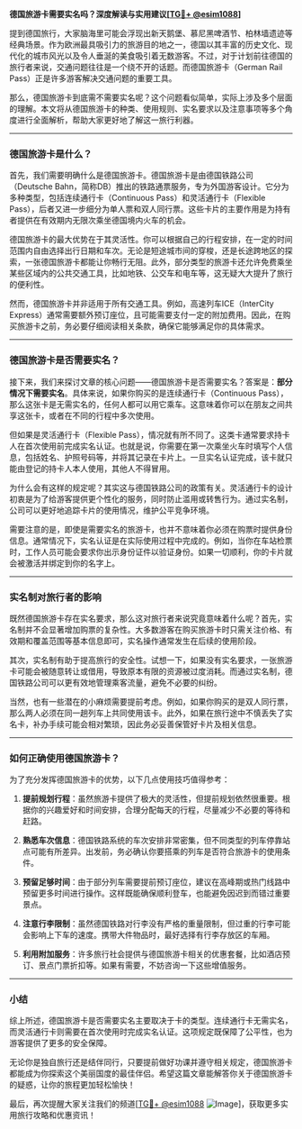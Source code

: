 **德国旅游卡需要实名吗？深度解读与实用建议[[TG💪+ @esim1088](https://t.me/s/esim1088)]**

提到德国旅行，大家脑海里可能会浮现出新天鹅堡、慕尼黑啤酒节、柏林墙遗迹等经典场景。作为欧洲最具吸引力的旅游目的地之一，德国以其丰富的历史文化、现代化的城市风光以及令人垂涎的美食吸引着无数游客。不过，对于计划前往德国的旅行者来说，交通问题往往是一个绕不开的话题。而德国旅游卡（German Rail Pass）正是许多游客解决交通问题的重要工具。

那么，德国旅游卡到底需不需要实名呢？这个问题看似简单，实际上涉及多个层面的理解。本文将从德国旅游卡的种类、使用规则、实名要求以及注意事项等多个角度进行全面解析，帮助大家更好地了解这一旅行利器。

---

### 德国旅游卡是什么？

首先，我们需要明确什么是德国旅游卡。德国旅游卡是由德国铁路公司（Deutsche Bahn，简称DB）推出的铁路通票服务，专为外国游客设计。它分为多种类型，包括连续通行卡（Continuous Pass）和灵活通行卡（Flexible Pass），后者又进一步细分为单人票和双人同行票。这些卡片的主要作用是为持有者提供在有效期内无限次乘坐德国境内火车的机会。

德国旅游卡的最大优势在于其灵活性。你可以根据自己的行程安排，在一定的时间范围内自由选择出行日期和车次。无论是短途城市间的穿梭，还是长途跨地区的探索，一张德国旅游卡都能让你畅行无阻。此外，部分类型的旅游卡还允许免费乘坐某些区域内的公共交通工具，比如地铁、公交车和电车等，这无疑大大提升了旅行的便利性。

然而，德国旅游卡并非适用于所有交通工具。例如，高速列车ICE（InterCity Express）通常需要额外预订座位，且可能需要支付一定的附加费用。因此，在购买旅游卡之前，务必要仔细阅读相关条款，确保它能够满足你的具体需求。

---

### 德国旅游卡是否需要实名？

接下来，我们来探讨文章的核心问题——德国旅游卡是否需要实名？答案是：**部分情况下需要实名**。具体来说，如果你购买的是连续通行卡（Continuous Pass），那么这张卡是无需实名的，任何人都可以用它乘车。这意味着你可以在朋友之间共享这张卡，或者在不同的行程中多次使用。

但如果是灵活通行卡（Flexible Pass），情况就有所不同了。这类卡通常要求持卡人在首次使用前完成实名认证。也就是说，你需要在第一次乘坐火车时填写个人信息，包括姓名、护照号码等，并将其记录在卡片上。一旦实名认证完成，该卡就只能由登记的持卡人本人使用，其他人不得冒用。

为什么会有这样的规定呢？其实这与德国铁路公司的政策有关。灵活通行卡的设计初衷是为了给游客提供更个性化的服务，同时防止滥用或转售行为。通过实名制，公司可以更好地追踪卡片的使用情况，维护公平竞争环境。

需要注意的是，即使是需要实名的旅游卡，也并不意味着你必须在购票时提供身份信息。通常情况下，实名认证是在实际使用过程中完成的。例如，当你在车站检票时，工作人员可能会要求你出示身份证件以验证身份。如果一切顺利，你的卡片就会被激活并绑定到你的名字上。

---

### 实名制对旅行者的影响

既然德国旅游卡存在实名要求，那么这对旅行者来说究竟意味着什么呢？首先，实名制并不会显著增加购票的复杂性。大多数游客在购买旅游卡时只需关注价格、有效期和覆盖范围等基本信息即可，实名操作通常发生在后续的使用阶段。

其次，实名制有助于提高旅行的安全性。试想一下，如果没有实名要求，一张旅游卡可能会被随意转让或借用，导致原本有限的资源被过度消耗。而通过实名制，德国铁路公司可以更有效地管理乘客流量，避免不必要的纠纷。

当然，也有一些潜在的小麻烦需要提前考虑。例如，如果你购买的是双人同行票，那么两人必须在同一趟列车上共同使用该卡。此外，如果在旅行途中不慎丢失了实名卡，补办手续可能会相对繁琐，因此务必妥善保管好卡片及相关信息。

---

### 如何正确使用德国旅游卡？

为了充分发挥德国旅游卡的优势，以下几点使用技巧值得参考：

1. **提前规划行程**：虽然旅游卡提供了极大的灵活性，但提前规划依然很重要。根据你的兴趣爱好和时间安排，合理分配每天的行程，尽量减少不必要的等待和赶路。

2. **熟悉车次信息**：德国铁路系统的车次安排非常密集，但不同类型的列车停靠站点可能有所差异。出发前，务必确认你要搭乘的列车是否符合旅游卡的使用条件。

3. **预留足够时间**：由于部分列车需要提前预订座位，建议在高峰期或热门线路中预留更多时间进行操作。这样既能确保顺利登车，也能避免因迟到而错过重要景点。

4. **注意行李限制**：虽然德国铁路对行李没有严格的重量限制，但过重的行李可能会影响上下车的速度。携带大件物品时，最好选择有行李存放区的车厢。

5. **利用附加服务**：许多旅行社会提供与德国旅游卡相关的优惠套餐，比如酒店预订、景点门票折扣等。如果有需要，不妨咨询一下这些增值服务。

---

### 小结

综上所述，德国旅游卡是否需要实名主要取决于卡的类型。连续通行卡无需实名，而灵活通行卡则需要在首次使用时完成实名认证。这项规定既保障了公平性，也为游客提供了更多的安全保障。

无论你是独自旅行还是结伴同行，只要提前做好功课并遵守相关规定，德国旅游卡都能成为你探索这个美丽国度的最佳伴侣。希望这篇文章能解答你关于德国旅游卡的疑惑，让你的旅程更加轻松愉快！

最后，再次提醒大家关注我们的频道[[TG💪+ @esim1088](https://t.me/s/esim1088) ![Image](https://i.postimg.cc/4NQfJmqS/Snipaste-2025-05-13-00-14-12.png)]，获取更多实用旅行攻略和优惠资讯！